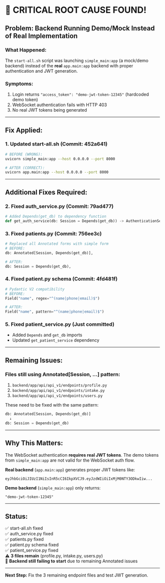 # 🔴 CRITICAL ROOT CAUSE FOUND!

## **Problem: Backend Running Demo/Mock Instead of Real Implementation**

### **What Happened:**
The `start-all.sh` script was launching `simple_main:app` (a mock/demo backend) instead of the **real** `app.main:app` backend with proper authentication and JWT generation.

###  **Symptoms:**
1. Login returns `"access_token": "demo-jwt-token-12345"` (hardcoded demo token)
2. WebSocket authentication fails with HTTP 403
3. No real JWT tokens being generated

---

## **Fix Applied:**

### **1. Updated start-all.sh (Commit: 452a641)**
```bash
# BEFORE (WRONG):
uvicorn simple_main:app --host 0.0.0.0 --port 8000

# AFTER (CORRECT):
uvicorn app.main:app --host 0.0.0.0 --port 8000
```

---

## **Additional Fixes Required:**

### **2. Fixed auth_service.py (Commit: 79ad477)**
```python
# Added Depends(get_db) to dependency function
def get_auth_service(db: Session = Depends(get_db)) -> AuthenticationService:
```

### **3. Fixed patients.py (Commit: 756ee3c)**
```python
# Replaced all Annotated forms with simple form
# BEFORE:
db: Annotated[Session, Depends(get_db)],

# AFTER:
db: Session = Depends(get_db),
```

### **4. Fixed patient.py schema (Commit: 4fd481f)**
```python
# Pydantic V2 compatibility
# BEFORE:
Field("name", regex="^(name|phone|email)$")

# AFTER:
Field("name", pattern="^(name|phone|email)$")
```

### **5. Fixed patient_service.py (Just committed)**
- Added `Depends` and `get_db` imports
- Updated `get_patient_service` dependency

---

## **Remaining Issues:**

### **Files still using Annotated[Session, ...] pattern:**
1. `backend/app/api/api_v1/endpoints/profile.py`
2. `backend/app/api/api_v1/endpoints/intake.py`
3. `backend/app/api/api_v1/endpoints/users.py`

These need to be fixed with the same pattern:
```python
db: Annotated[Session, Depends(get_db)] 
  ↓
db: Session = Depends(get_db)
```

---

## **Why This Matters:**

The WebSocket authentication **requires real JWT tokens**. The demo tokens from `simple_main:app` are not valid for the WebSocket auth flow.

**Real backend** (`app.main:app`) generates proper JWT tokens like:
```
eyJhbGciOiJIUzI1NiIsInR5cCI6IkpXVCJ9.eyJzdWIiOiIxMjM0NTY3ODkwIiw...
```

**Demo backend** (`simple_main:app`) only returns:
```
"demo-jwt-token-12345"
```

---

## **Status:**

✅ start-all.sh fixed  
✅ auth_service.py fixed  
✅ patients.py fixed  
✅ patient.py schema fixed  
✅ patient_service.py fixed  
⚠️ **3 files remain** (profile.py, intake.py, users.py)  
🔴 **Backend still failing to start** due to remaining Annotated issues

---

**Next Step:** Fix the 3 remaining endpoint files and test JWT generation.

